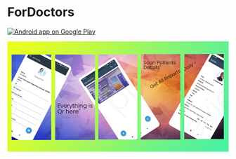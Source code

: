 # ForDoctors

<a href="https://play.google.com/store/apps/details?id=com.fordoctors.fordoctors">
  <img alt="Android app on Google Play" src="https://developer.android.com/images/brand/en_app_rgb_wo_45.png" />
</a>

![MyPrescriptions](https://github.com/anandhamurthy/ForDoctors/blob/master/fordoctors.png)
